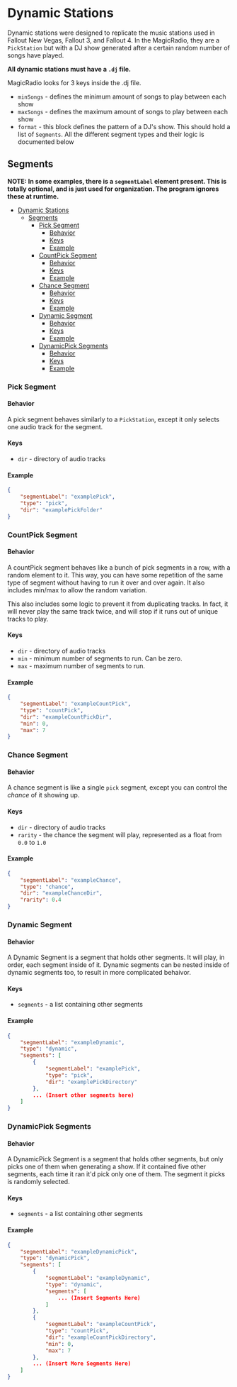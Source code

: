 # Dynamic Stations
Dynamic stations were designed to replicate the music stations used in Fallout New Vegas, Fallout 3, and Fallout 4. In the MagicRadio, they are a `PickStation` but with a DJ show generated after a certain random number of songs have played. 

**All dynamic stations must have a `.dj` file.**

MagicRadio looks for 3 keys inside the .dj file.
* `minSongs` - defines the minimum amount of songs to play between each show
* `maxSongs` - defines the maximum amount of songs to play between each show
* `format` - this block defines the pattern of a DJ's show. This should hold a list of `Segments`. All the different segment types and their logic is documented below

## Segments

**NOTE: In some examples, there is a `segmentLabel` element present. This is totally optional, and is just used for organization. The program ignores these at runtime.**

- [Dynamic Stations](#dynamic-stations)
    - [Segments](#segments)
        - [Pick Segment](#pick-segment)
            - [Behavior](#behavior)
            - [Keys](#keys)
            - [Example](#example)
        - [CountPick Segment](#countpick-segment)
            - [Behavior](#behavior)
            - [Keys](#keys)
            - [Example](#example)
        - [Chance Segment](#chance-segment)
            - [Behavior](#behavior)
            - [Keys](#keys)
            - [Example](#example)
        - [Dynamic Segment](#dynamic-segment)
            - [Behavior](#behavior)
            - [Keys](#keys)
            - [Example](#example)
        - [DynamicPick Segments](#dynamicpick-segments)
            - [Behavior](#behavior)
            - [Keys](#keys)
            - [Example](#example)

### Pick Segment
#### Behavior
A pick segment behaves similarly to a `PickStation`, except it only selects one audio track for the segment. 
#### Keys
* `dir` - directory of audio tracks
#### Example
```json
{
    "segmentLabel": "examplePick",
    "type": "pick",
    "dir": "examplePickFolder"
}
```

### CountPick Segment
#### Behavior
A countPick segment behaves like a bunch of pick segments in a row, with a random element to it. This way, you can have some repetition of the same type of segment without having to run it over and over again. It also includes min/max to allow the random variation.

This also includes some logic to prevent it from duplicating tracks. In fact, it will never play the same track twice, and will stop if it runs out of unique tracks to play.

#### Keys
* `dir` - directory of audio tracks
* `min` - minimum number of segments to run. Can be zero.
* `max` - maximum number of segments to run. 
#### Example
```json
{
    "segmentLabel": "exampleCountPick",
    "type": "countPick",
    "dir": "exampleCountPickDir",
    "min": 0,
    "max": 7
}
```

### Chance Segment
#### Behavior
A chance segment is like a single `pick` segment, except you can control the _chance_ of it showing up. 

#### Keys
* `dir` - directory of audio tracks
* `rarity` - the chance the segment will play, represented as a float from `0.0` to `1.0`

#### Example
```json
{
    "segmentLabel": "exampleChance",
    "type": "chance",
    "dir": "exampleChanceDir",
    "rarity": 0.4
}
```

### Dynamic Segment
#### Behavior
A Dynamic Segment is a segment that holds other segments. It will play, in order, each segment inside of it. Dynamic segments can be nested inside of dynamic segments too, to result in more complicated behaivor.
#### Keys
* `segments` - a list containing other segments
  
#### Example
```json
{
    "segmentLabel": "exampleDynamic",
    "type": "dynamic",
    "segments": [
        {
            "segmentLabel": "examplePick",
            "type": "pick",
            "dir": "examplePickDirectory"
        },
        ... (Insert other segments here)
    ]
}
```

### DynamicPick Segments
#### Behavior
A DynamicPick Segment is a segment that holds other segments, but only picks one of them when generating a show. If it contained five other segments, each time it ran it'd pick only one of them. The segment it picks is randomly selected.
#### Keys
* `segments` - a list containing other segments

#### Example
```json
{
    "segmentLabel": "exampleDynamicPick",
    "type": "dynamicPick",
    "segments": [
        {
            "segmentLabel": "exampleDynamic",
            "type": "dynamic",
            "segments": [
                ... (Insert Segments Here)
            ]
        },
        {
            "segmentLabel": "exampleCountPick",
            "type": "countPick",
            "dir": "exampleCountPickDirectory",
            "min": 0,
            "max": 7
        },
        ... (Insert More Segments Here)
    ]
}
```